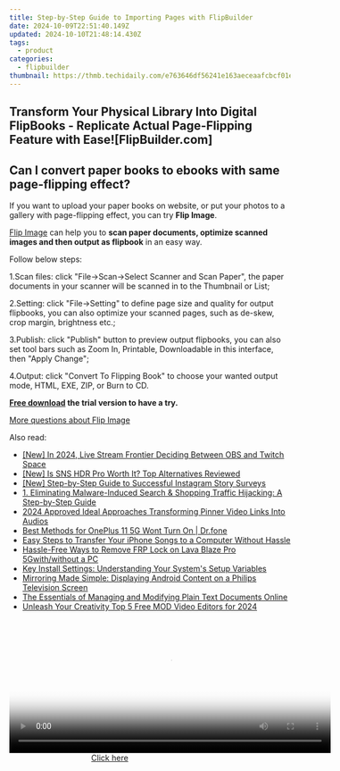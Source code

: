 ```yaml
---
title: Step-by-Step Guide to Importing Pages with FlipBuilder
date: 2024-10-09T22:51:40.149Z
updated: 2024-10-10T21:48:14.430Z
tags:
  - product
categories:
  - flipbuilder
thumbnail: https://thmb.techidaily.com/e763646df56241e163aeceaafcbcf01e71b694cfa53e5f00bb7e352c2dad15fc.jpg
---
```


## Transform Your Physical Library Into Digital FlipBooks - Replicate Actual Page-Flipping Feature with Ease![FlipBuilder.com]

## Can I convert paper books to ebooks with same page-flipping effect?

If you want to upload your paper books on website, or put your photos to a gallery with page-flipping effect, you can try **Flip Image**. 

[Flip Image](https://tools.techidaily.com/flipbuilder/products/) can help you to **scan paper documents, optimize scanned images and then output as flipbook** in an easy way.

Follow below steps:

1.Scan files: click "File->Scan->Select Scanner and Scan Paper", the paper documents in your scanner will be scanned in to the Thumbnail or List;

2.Setting: click "File->Setting" to define page size and quality for output flipbooks, you can also optimize your scanned pages, such as de-skew, crop margin, brightness etc.;

3.Publish: click "Publish" button to preview output flipbooks, you can also set tool bars such as Zoom In, Printable, Downloadable in this interface, then "Apply Change";

4.Output: click "Convert To Flipping Book" to choose your wanted output mode, HTML, EXE, ZIP, or Burn to CD.

**[Free download](https://tools.techidaily.com/flipbuilder/products/) the trial version to have a try.** 

[More questions about Flip Image](https://tools.techidaily.com/flipbuilder/products/)

<ins class="adsbygoogle"
     style="display:block"
     data-ad-format="autorelaxed"
     data-ad-client="ca-pub-7571918770474297"
     data-ad-slot="1223367746"></ins>

<ins class="adsbygoogle"
     style="display:block"
     data-ad-client="ca-pub-7571918770474297"
     data-ad-slot="8358498916"
     data-ad-format="auto"
     data-full-width-responsive="true"></ins>

<span class="atpl-alsoreadstyle">Also read:</span>
<div><ul>
<li><a href="https://on-screen-recording.techidaily.com/new-in-2024-live-stream-frontier-deciding-between-obs-and-twitch-space/"><u>[New] In 2024, Live Stream Frontier Deciding Between OBS and Twitch Space</u></a></li>
<li><a href="https://extra-skills.techidaily.com/new-is-sns-hdr-pro-worth-it-top-alternatives-reviewed/"><u>[New] Is SNS HDR Pro Worth It? Top Alternatives Reviewed</u></a></li>
<li><a href="https://instagram-videos.techidaily.com/new-step-by-step-guide-to-successful-instagram-story-surveys/"><u>[New] Step-by-Step Guide to Successful Instagram Story Surveys</u></a></li>
<li><a href="https://fox-sys.techidaily.com/1-eliminating-malware-induced-search-and-shopping-traffic-hijacking-a-step-by-step-guide/"><u>1. Eliminating Malware-Induced Search & Shopping Traffic Hijacking: A Step-by-Step Guide</u></a></li>
<li><a href="https://fox-http.techidaily.com/2024-approved-ideal-approaches-transforming-pinner-video-links-into-audios/"><u>2024 Approved Ideal Approaches Transforming Pinner Video Links Into Audios</u></a></li>
<li><a href="https://howto.techidaily.com/best-methods-for-oneplus-11-5g-wont-turn-on-drfone-by-drfone-fix-android-problems-fix-android-problems/"><u>Best Methods for OnePlus 11 5G Wont Turn On | Dr.fone</u></a></li>
<li><a href="https://fox-sys.techidaily.com/easy-steps-to-transfer-your-iphone-songs-to-a-computer-without-hassle/"><u>Easy Steps to Transfer Your iPhone Songs to a Computer Without Hassle</u></a></li>
<li><a href="https://android-frp.techidaily.com/hassle-free-ways-to-remove-frp-lock-on-lava-blaze-pro-5gwithwithout-a-pc-by-drfone-android/"><u>Hassle-Free Ways to Remove FRP Lock on Lava Blaze Pro 5Gwith/without a PC</u></a></li>
<li><a href="https://fox-sys.techidaily.com/key-install-settings-understanding-your-systems-setup-variables/"><u>Key Install Settings: Understanding Your System's Setup Variables</u></a></li>
<li><a href="https://fox-sys.techidaily.com/mirroring-made-simple-displaying-android-content-on-a-philips-television-screen/"><u>Mirroring Made Simple: Displaying Android Content on a Philips Television Screen</u></a></li>
<li><a href="https://fox-sys.techidaily.com/the-essentials-of-managing-and-modifying-plain-text-documents-online/"><u>The Essentials of Managing and Modifying Plain Text Documents Online</u></a></li>
<li><a href="https://smart-video-editing.techidaily.com/unleash-your-creativity-top-5-free-mod-video-editors-for-2024/"><u>Unleash Your Creativity Top 5 Free MOD Video Editors for 2024</u></a></li>
</ul></div>

<!-- affiliate ads begin -->
<span id="1983575">
					<video width="576" height="240" style="cursor:pointer"
           poster="//a.impactradius-go.com/display-clicktoplayimage/1983575.png"
           onclick="if(!this.playClicked){this.play();this.setAttribute('controls',true);this.playClicked=true;}">
	   <source src="//a.impactradius-go.com/display-ad/22993-1983575">
	   <img src="//a.impactradius-go.com/display-clicktoplayimage/1983575.png" style="border: none; height: 100%; width: 100%; object-fit: contain">
	</video>
	<div style="width:360px;text-align:center"><a href="javascript:window.open(decodeURIComponent('https%3A%2F%2Fhomestyler.sjv.io%2Fc%2F5597632%2F1983575%2F22993'), '_blank');void(0);">Click here</a></div>
</span>
<img height="0" width="0" src="https://imp.pxf.io/i/5597632/1983575/22993" style="position:absolute;visibility:hidden;" border="0" />
<!-- affiliate ads end -->

